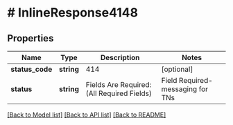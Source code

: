 # # InlineResponse4148

## Properties

Name | Type | Description | Notes
------------ | ------------- | ------------- | -------------
**status_code** | **string** | 414 | [optional]
**status** | **string** | Fields Are Required:(All Required Fields) | Field Required- messaging for TNs | Field Required- tnFeature for TNs | [optional]

[[Back to Model list]](../../README.md#models) [[Back to API list]](../../README.md#endpoints) [[Back to README]](../../README.md)
